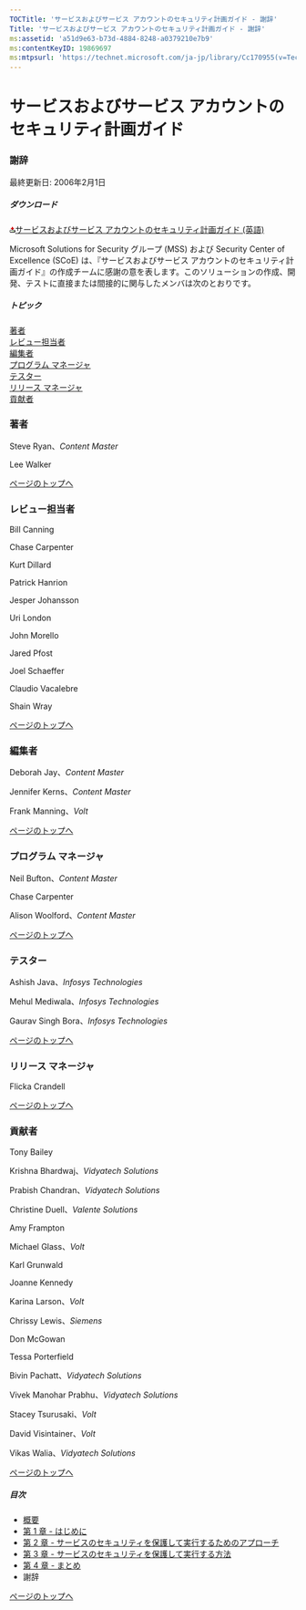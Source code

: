 ```yaml
---
TOCTitle: 'サービスおよびサービス アカウントのセキュリティ計画ガイド - 謝辞'
Title: 'サービスおよびサービス アカウントのセキュリティ計画ガイド - 謝辞'
ms:assetid: 'a51d9e63-b73d-4884-8248-a0379210e7b9'
ms:contentKeyID: 19869697
ms:mtpsurl: 'https://technet.microsoft.com/ja-jp/library/Cc170955(v=TechNet.10)'
---
```


サービスおよびサービス アカウントのセキュリティ計画ガイド
=========================================================

### 謝辞

最終更新日: 2006年2月1日

##### ダウンロード

[![](images/Cc170955.icon_exe(ja-jp,TechNet.10).gif)サービスおよびサービス アカウントのセキュリティ計画ガイド (英語)](http://go.microsoft.com/fwlink/?linkid=41312)

Microsoft Solutions for Security グループ (MSS) および Security Center of Excellence (SCoE) は、『サービスおよびサービス アカウントのセキュリティ計画ガイド』の作成チームに感謝の意を表します。このソリューションの作成、開発、テストに直接または間接的に関与したメンバは次のとおりです。

##### トピック

[](#egaa)[著者](#egaa)  
[](#efaa)[レビュー担当者](#efaa)  
[](#eeaa)[編集者](#eeaa)  
[](#edaa)[プログラム マネージャ](#edaa)  
[](#ecaa)[テスター](#ecaa)  
[](#ebaa)[リリース マネージャ](#ebaa)  
[](#eaaa)[貢献者](#eaaa)  

### 著者

Steve Ryan、*Content Master*

Lee Walker

[](#mainsection)[ページのトップへ](#mainsection)

### レビュー担当者

Bill Canning

Chase Carpenter

Kurt Dillard

Patrick Hanrion

Jesper Johansson

Uri London

John Morello

Jared Pfost

Joel Schaeffer

Claudio Vacalebre

Shain Wray

[](#mainsection)[ページのトップへ](#mainsection)

### 編集者

Deborah Jay、*Content Master*

Jennifer Kerns、*Content Master*

Frank Manning、*Volt*

[](#mainsection)[ページのトップへ](#mainsection)

### プログラム マネージャ

Neil Bufton、*Content Master*

Chase Carpenter

Alison Woolford、*Content Master*

[](#mainsection)[ページのトップへ](#mainsection)

### テスター

Ashish Java、*Infosys Technologies*

Mehul Mediwala、*Infosys Technologies*

Gaurav Singh Bora、*Infosys Technologies*

[](#mainsection)[ページのトップへ](#mainsection)

### リリース マネージャ

Flicka Crandell

[](#mainsection)[ページのトップへ](#mainsection)

### 貢献者

Tony Bailey

Krishna Bhardwaj、*Vidyatech Solutions*

Prabish Chandran、*Vidyatech Solutions*

Christine Duell、*Valente Solutions*

Amy Frampton

Michael Glass、*Volt*

Karl Grunwald

Joanne Kennedy

Karina Larson、*Volt*

Chrissy Lewis、*Siemens*

Don McGowan

Tessa Porterfield

Bivin Pachatt、*Vidyatech Solutions*

Vivek Manohar Prabhu、*Vidyatech Solutions*

Stacey Tsurusaki、*Volt*

David Visintainer、*Volt*

Vikas Walia、*Vidyatech Solutions*

[](#mainsection)[ページのトップへ](#mainsection)

##### 目次

-   [概要](https://technet.microsoft.com/ja-jp/library/551a769e-d7c1-41c2-8c2e-301350aedfbb(v=TechNet.10))
-   [第 1 章 - はじめに](https://technet.microsoft.com/ja-jp/library/c9cfbe4a-25b8-4c72-a605-589bcfa92b29(v=TechNet.10))
-   [第 2 章 - サービスのセキュリティを保護して実行するためのアプローチ](https://technet.microsoft.com/ja-jp/library/18300884-4cba-41c1-9811-9304b0478a8d(v=TechNet.10))
-   [第 3 章 - サービスのセキュリティを保護して実行する方法](https://technet.microsoft.com/ja-jp/library/2959b144-bcb1-4467-a469-33cdb957485c(v=TechNet.10))
-   [第 4 章 - まとめ](https://technet.microsoft.com/ja-jp/library/f6487e31-14a4-41a8-8203-cbcf5860da29(v=TechNet.10))
-   謝辞

[](#mainsection)[ページのトップへ](#mainsection)
